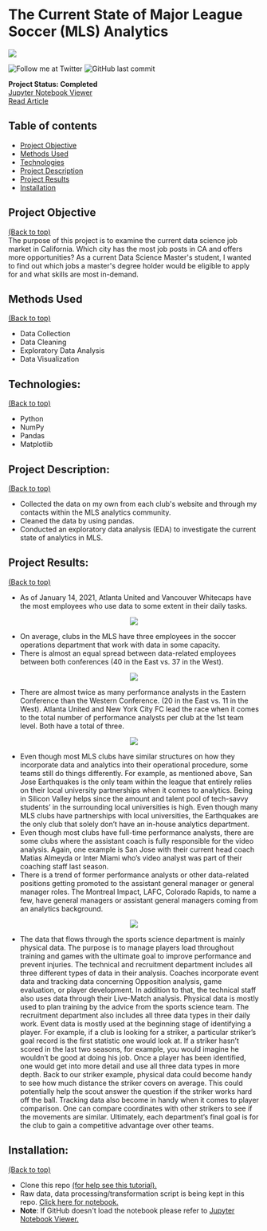 # The Current State of Major League Soccer (MLS) Analytics

<img src="Images/IMG_4588.JPG" style>

<!-- Add buttons here -->
![Follow me at Twitter](https://img.shields.io/twitter/follow/NMashinchi?style=social)
![GitHub last commit](https://img.shields.io/github/last-commit/navido89/Time-Series-Analysis-ARIMA-Model-Covid19-Predictions)

**Project Status: Completed**
<br>
<a href="https://nbviewer.jupyter.org/github/navido89/MLS-Curent-State-Analytics/blob/master/MLS-Analytics%20.ipynb">Jupyter Notebook Viewer</a>
<br>
<a href="https://towardsdatascience.com/california-data-science-job-market-analysis-b42d7c82ab00" target="_blank">Read Article</a>

## Table of contents
- [Project Objective](#project-objective)
- [Methods Used](#methods-used)
- [Technologies](#technologies)
- [Project Description](#project-description)
- [Project Results](#project-results)
- [Installation](#installation)

## Project Objective
[(Back to top)](#table-of-contents)
<br>
The purpose of this project is to examine the current data science job market in California. Which city has the most job posts in CA and offers more opportunities? As a current Data Science Master's student, I wanted to find out which jobs a master's degree holder would be eligible to apply for and what skills are most in-demand.
<br>

## Methods Used
[(Back to top)](#table-of-contents)
+ Data Collection
+ Data Cleaning
+ Exploratory Data Analysis
+ Data Visualization

## Technologies:
[(Back to top)](#table-of-contents)
+ Python
+ NumPy 
+ Pandas 
+ Matplotlib

## Project Description:
[(Back to top)](#table-of-contents)

+ Collected the data on my own from each club's website and through my contacts within the MLS analytics community. 
+ Cleaned the data by using pandas. 
+ Conducted an exploratory data analysis (EDA) to investigate the current state of analytics in MLS. 

## Project Results:
[(Back to top)](#table-of-contents)
<br>
+ As of January 14, 2021, Atlanta United and Vancouver Whitecaps have the most employees who use data to some extent in their daily tasks.
<p align="center">
<img src="Images/Picture1.png" style>

+ On average, clubs in the MLS have three employees in the soccer operations department that work with data in some capacity.
+ There is almost an equal spread between data-related employees between both conferences (40 in the East vs. 37 in the West).
<p align="center">
<img src="Images/Picture2.png" style>

+ There are almost twice as many performance analysts in the Eastern Conference than the Western Conference. (20 in the East vs. 11 in the West). Atlanta United and New York City FC lead the race when it comes to the total number of performance analysts per club at the 1st team level. Both have a total of three.
<p align="center">
<img src="Images/Picture3.png" style>
</p>

+ Even though most MLS clubs have similar structures on how they incorporate data and analytics into their operational procedure, some teams still do things differently. For example, as mentioned above, San Jose Earthquakes is the only team within the league that entirely relies on their local university partnerships when it comes to analytics. Being in Silicon Valley helps since the amount and talent pool of tech-savvy students’ in the surrounding local universities is high. Even though many MLS clubs have partnerships with local universities, the Earthquakes are the only club that solely don’t have an in-house analytics department.
+ Even though most clubs have full-time performance analysts, there are some clubs where the assistant coach is fully responsible for the video analysis. Again, one example is San Jose with their current head coach Matias Almeyda or Inter Miami who’s video analyst was part of their coaching staff last season.
+ There is a trend of former performance analysts or other data-related positions getting promoted to the assistant general manager or general manager roles. The Montreal Impact, LAFC, Colorado Rapids, to name a few, have general managers or assistant general managers coming from an analytics background.
<p align="center">
<img src="Images/Data Flow Soccer Ops 2.jpeg" style>
</p>

+ The data that flows through the sports science department is mainly physical data. The purpose is to manage players load throughout training and games with the ultimate goal to improve performance and prevent injuries. The technical and recruitment department includes all three different types of data in their analysis. Coaches incorporate event data and tracking data concerning Opposition analysis, game evaluation, or player development. In addition to that, the technical staff also uses data through their Live-Match analysis. Physical data is mostly used to plan training by the advice from the sports science team. The recruitment department also includes all three data types in their daily work. Event data is mostly used at the beginning stage of identifying a player. For example, if a club is looking for a striker, a particular striker’s goal record is the first statistic one would look at. If a striker hasn’t scored in the last two seasons, for example, you would imagine he wouldn’t be good at doing his job. Once a player has been identified, one would get into more detail and use all three data types in more depth. Back to our striker example, physical data could become handy to see how much distance the striker covers on average. This could potentially help the scout answer the question if the striker works hard off the ball. Tracking data also become in handy when it comes to player comparison. One can compare coordinates with other strikers to see if the movements are similar. Ultimately, each department’s final goal is for the club to gain a competitive advantage over other teams.


## Installation:
[(Back to top)](#table-of-contents)
+ Clone this repo <a href="https://docs.github.com/en/free-pro-team@latest/github/creating-cloning-and-archiving-repositories/cloning-a-repository" target="_blank">(for help see this tutorial).</a>
+ Raw data, data processing/transformation script is being kept in this repo. <a href="https://github.com/navido89/DS-Job-Market-Analysis/blob/master/Indeed-DS-Jobs-Final.ipynb" target="_blank">Click here for notebook.</a>
+ **Note**: If GitHub doesn't load the notebook please refer to <a href="https://nbviewer.jupyter.org/github/navido89/DS-Job-Market-Analysis/blob/master/Indeed-DS-Jobs-Final.ipynb?flush_cache=True" target="_blank">Jupyter Notebook Viewer.</a>
